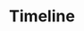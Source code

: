 ---
# Possible Widgets:
#   team, contact, images, last-post, text
widget: "timeline"
active: true

title: "Timeline"
#subtitle: ""

# Order that this section will appear in.
weight: 15
---